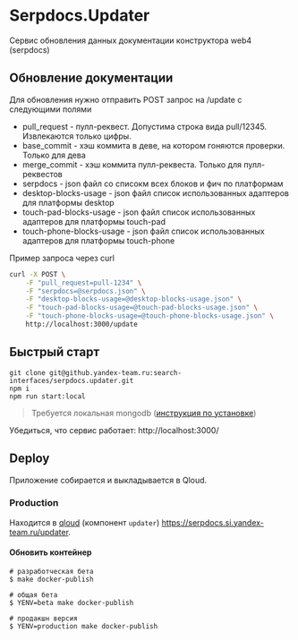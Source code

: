 # Serpdocs.Updater
Сервис обновления данных документации конструктора web4 (serpdocs)

## Обновление документации
Для обновления нужно отправить POST запрос на /update с следующими полями

* pull_request - пулл-реквест. Допустима строка вида pull/12345. Извлекаются только цифры.
* base_commit - хэш коммита в деве, на котором гоняются проверки. Только для дева
* merge_commit - хэш коммита пулл-реквеста. Только для пулл-реквестов
* serpdocs - json файл со списокм всех блоков и фич по платформам
* desktop-blocks-usage - json файл список использованных адаптеров для платформы desktop
* touch-pad-blocks-usage - json файл список использованных адаптеров для платформы touch-pad
* touch-phone-blocks-usage - json файл список использованных адаптеров для платформы touch-phone

Пример запроса через curl
```bash
curl -X POST \
    -F "pull_request=pull-1234" \
    -F "serpdocs=@serpdocs.json" \
    -F "desktop-blocks-usage=@desktop-blocks-usage.json" \
    -F "touch-pad-blocks-usage=@touch-pad-blocks-usage.json" \
    -F "touch-phone-blocks-usage=@touch-phone-blocks-usage.json" \
    http://localhost:3000/update
```

## Быстрый старт

``` (bash)
git clone git@github.yandex-team.ru:search-interfaces/serpdocs.updater.git
npm i
npm run start:local
```

> Требуется локальная mongodb ([инструкция по установке](https://docs.mongodb.com/v3.4/tutorial/install-mongodb-on-os-x/))

Убедиться, что сервис работает: http://localhost:3000/

## Deploy

Приложение собирается и выкладывается в Qloud.

### Production

Находится в [qloud](https://qloud.yandex-team.ru/projects/search-interfaces/serpdocs/production) (компонент `updater`) https://serpdocs.si.yandex-team.ru/updater.

#### Обновить контейнер

```(bash)
# разработческая бета
$ make docker-publish
```

```(bash)
# общая бета
$ YENV=beta make docker-publish
```

```(bash)
# продакшн версия
$ YENV=production make docker-publish
```
